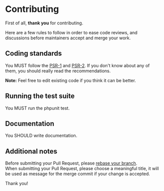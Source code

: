 Contributing
============

First of all, **thank you** for contributing.

Here are a few rules to follow in order to ease code reviews, and discussions before
maintainers accept and merge your work.

Coding standards
----------------

You MUST follow the [PSR-1](http://www.php-fig.org/psr/1/) and
[PSR-2](http://www.php-fig.org/psr/2/). If you don't know about any of them, you
should really read the recommendations.

__Note:__ Feel free to edit existing code if you think it can be better.

Running the test suite
-----------------------

You MUST run the phpunit test.

Documentation
-------------

You SHOULD write documentation.

Additional notes
----------------

Before submitting your Pull Request, please [rebase your branch](http://git-scm.com/book/en/Git-Branching-Rebasing).  
When submitting your Pull Request, please choose a meaningful title, it will be used as message for the merge commit if your change is accepted.

Thank you!
